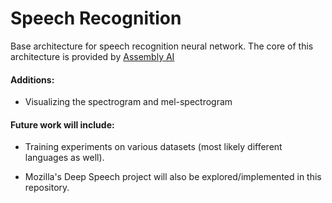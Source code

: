 # Speech Recognition
Base architecture for speech recognition neural network. The core of this architecture is provided by [Assembly AI](https://www.assemblyai.com/)

#### Additions:

* Visualizing the spectrogram and mel-spectrogram

#### Future work will include:

* Training experiments on various datasets (most likely different languages as well).

* Mozilla's Deep Speech project will also be explored/implemented in this repository. 
